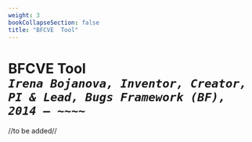 ```yaml
---
weight: 3
bookCollapseSection: false
title: "BFCVE  Tool"
---
```

# BFCVE Tool <br/>_`Irena Bojanova, Inventor, Creator, PI & Lead, Bugs Framework (BF), 2014 – ~~~~`_

//to be added//